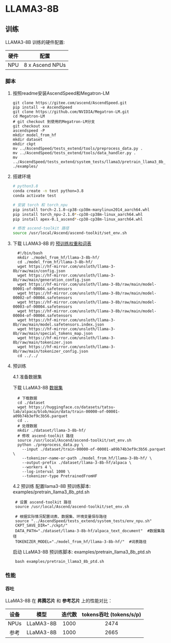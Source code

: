 # LLAMA3-8B

## 训练

LLAMA3-8B 训练的硬件配置:

| 硬件 |      配置      |
| :--: | :-------------: |
| NPU | 8 x Ascend NPUs |

### 脚本

1. 按照readme安装AscendSpeed和Megatron-LM

   ```shell
   git clone https://gitee.com/ascend/AscendSpeed.git
   pip install -e AscendSpeed
   git clone https://github.com/NVIDIA/Megatron-LM.git
   cd Megatron-LM
   # git checkout 到使用的Megatron-LM分支
   git checkout xxx
   ascendspeed -P
   mkdir model_from_hf
   mkdir dataset
   mkdir ckpt
   mv ../AscendSpeed/tests_extend/tools/preprocess_data.py .
   mv ../AscendSpeed/tests_extend/tools/data_handler.py .
   mv ../AscendSpeed/tests_extend/system_tests/llama3/pretrain_llama3_8b_ptd.sh ./examples/
   ```
2. 搭建环境

   ```bash
   # python3.8
   conda create -n test python=3.8
   conda activate test

   # 安装 torch 和 torch_npu
   pip install torch-2.1.0-cp38-cp38m-manylinux2014_aarch64.whl
   pip install torch_npu-2.1.0*-cp38-cp38m-linux_aarch64.whl
   pip install apex-0.1_ascend*-cp38-cp38m-linux_aarch64.whl

   # 修改 ascend-toolkit 路径
   source /usr/local/Ascend/ascend-toolkit/set_env.sh
   ```
3. 下载 LLAMA3-8B 的 [预训练权重和词表](https://hf-mirror.com/unsloth/llama-3-8b/tree/main)

   ```shell
     #!/bin/bash
     mkdir ./model_from_hf/llama-3-8b-hf/
     cd ./model_from_hf/llama-3-8b-hf/
     wget https://hf-mirror.com/unsloth/llama-3-8b/raw/main/config.json
     wget https://hf-mirror.com/unsloth/llama-3-8b/raw/main/generation_config.json
     wget https://hf-mirror.com/unsloth/llama-3-8b/raw/main/model-00001-of-00004.safetensors
     wget https://hf-mirror.com/unsloth/llama-3-8b/raw/main/model-00002-of-00004.safetensors
     wget https://hf-mirror.com/unsloth/llama-3-8b/raw/main/model-00003-of-00004.safetensors
     wget https://hf-mirror.com/unsloth/llama-3-8b/raw/main/model-00004-of-00004.safetensors
     wget https://hf-mirror.com/unsloth/llama-3-8b/raw/main/model.safetensors.index.json
     wget https://hf-mirror.com/unsloth/llama-3-8b/raw/main/special_tokens_map.json
     wget https://hf-mirror.com/unsloth/llama-3-8b/raw/main/tokenizer.json
     wget https://hf-mirror.com/unsloth/llama-3-8b/raw/main/tokenizer_config.json
     cd ../../
   ```

4. 预训练

   4.1 准备数据集

   下载 LLaMA3-8B [数据集](https://huggingface.co/datasets/tatsu-lab/alpaca/blob/main/data/train-00000-of-00001-a09b74b3ef9c3b56.parquet)

   ```shell
     # 下载数据
     cd ./dataset
     wget https://huggingface.co/datasets/tatsu-lab/alpaca/blob/main/data/train-00000-of-00001-a09b74b3ef9c3b56.parquet
     cd ..
     # 处理数据   
     mkdir ./dataset/llama-3-8b-hf/
     # 修改 ascend-toolkit 路径
     source /usr/local/Ascend/ascend-toolkit/set_env.sh
     python ./preprocess_data.py \
       --input ./dataset/train-00000-of-00001-a09b74b3ef9c3b56.parquet \
       --tokenizer-name-or-path ./model_from_hf/llama-3-8b-hf/ \
       --output-prefix ./dataset/llama-3-8b-hf/alpaca \
       --workers 4 \
       --log-interval 1000 \
       --tokenizer-type PretrainedFromHF
   ```

   4.2 预训练
   配置llama3-8B 预训练脚本: examples/pretrain_llama3_8b_ptd.sh

   ```shell
    # 设置 ascend-toolkit 路径
    source /usr/local/Ascend/ascend-toolkit/set_env.sh 

    # 根据实际情况配置词表、数据集、环境变量保存路径
    source "../AscendSpeed/tests_extend/system_tests/env_npu.sh"
    CKPT_SAVE_DIR="./ckpt/"
    DATA_PATH="./dataset/llama-3-8b-hf/alpaca_text_document"  #数据集路径
    TOKENIZER_MODEL="./model_from_hf/llama-3-8b-hf/"  #词表路径
   ```
   
   启动 LLaMA3-8B 预训练脚本: examples/pretrain_llama3_8b_ptd.sh

   ```shell
    bash examples/pretrain_llama3_8b_ptd.sh
   ```

### 性能

#### 吞吐

LLaMA3-8B 在 **昇腾芯片** 和 **参考芯片** 上的性能对比：

| 设备 |   模型   | 迭代数 | tokens吞吐 (tokens/s/p) |
| :--: | :-------: | :----: | :---------------------: |
| NPUs | LLaMA3-8B |  1000  |        2474         |
| 参考 | LLaMA3-8B |  1000  |        2665          |
